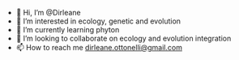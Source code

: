 - 👋 Hi, I’m @Dirleane
- 👀 I’m interested in ecology, genetic and evolution 
- 🌱 I’m currently learning phyton
- 💞️ I’m looking to collaborate on ecology and evolution integration
- 📫 How to reach me dirleane.ottonelli@gmail.com

<!---
Dirleane/Dirleane is a ✨ special ✨ repository because its `README.md` (this file) appears on your GitHub profile.
You can click the Preview link to take a look at your changes.
--->
